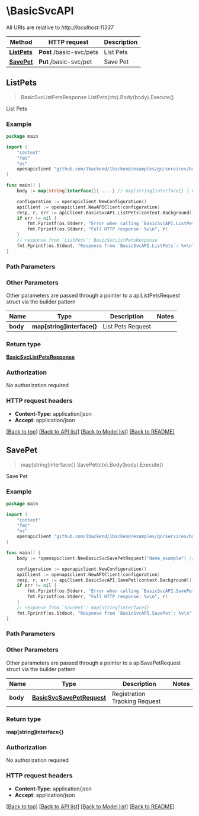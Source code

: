 # \BasicSvcAPI

All URIs are relative to *http://localhost:11337*

Method | HTTP request | Description
------------- | ------------- | -------------
[**ListPets**](BasicSvcAPI.md#ListPets) | **Post** /basic-svc/pets | List Pets
[**SavePet**](BasicSvcAPI.md#SavePet) | **Put** /basic-svc/pet | Save Pet



## ListPets

> BasicSvcListPetsResponse ListPets(ctx).Body(body).Execute()

List Pets



### Example

```go
package main

import (
	"context"
	"fmt"
	"os"
	openapiclient "github.com/1backend/1backend/examples/go/services/basic/client"
)

func main() {
	body := map[string]interface{}{ ... } // map[string]interface{} | List Pets Request (optional)

	configuration := openapiclient.NewConfiguration()
	apiClient := openapiclient.NewAPIClient(configuration)
	resp, r, err := apiClient.BasicSvcAPI.ListPets(context.Background()).Body(body).Execute()
	if err != nil {
		fmt.Fprintf(os.Stderr, "Error when calling `BasicSvcAPI.ListPets``: %v\n", err)
		fmt.Fprintf(os.Stderr, "Full HTTP response: %v\n", r)
	}
	// response from `ListPets`: BasicSvcListPetsResponse
	fmt.Fprintf(os.Stdout, "Response from `BasicSvcAPI.ListPets`: %v\n", resp)
}
```

### Path Parameters



### Other Parameters

Other parameters are passed through a pointer to a apiListPetsRequest struct via the builder pattern


Name | Type | Description  | Notes
------------- | ------------- | ------------- | -------------
 **body** | **map[string]interface{}** | List Pets Request | 

### Return type

[**BasicSvcListPetsResponse**](BasicSvcListPetsResponse.md)

### Authorization

No authorization required

### HTTP request headers

- **Content-Type**: application/json
- **Accept**: application/json

[[Back to top]](#) [[Back to API list]](../README.md#documentation-for-api-endpoints)
[[Back to Model list]](../README.md#documentation-for-models)
[[Back to README]](../README.md)


## SavePet

> map[string]interface{} SavePet(ctx).Body(body).Execute()

Save Pet



### Example

```go
package main

import (
	"context"
	"fmt"
	"os"
	openapiclient "github.com/1backend/1backend/examples/go/services/basic/client"
)

func main() {
	body := *openapiclient.NewBasicSvcSavePetRequest("Name_example") // BasicSvcSavePetRequest | Registration Tracking Request

	configuration := openapiclient.NewConfiguration()
	apiClient := openapiclient.NewAPIClient(configuration)
	resp, r, err := apiClient.BasicSvcAPI.SavePet(context.Background()).Body(body).Execute()
	if err != nil {
		fmt.Fprintf(os.Stderr, "Error when calling `BasicSvcAPI.SavePet``: %v\n", err)
		fmt.Fprintf(os.Stderr, "Full HTTP response: %v\n", r)
	}
	// response from `SavePet`: map[string]interface{}
	fmt.Fprintf(os.Stdout, "Response from `BasicSvcAPI.SavePet`: %v\n", resp)
}
```

### Path Parameters



### Other Parameters

Other parameters are passed through a pointer to a apiSavePetRequest struct via the builder pattern


Name | Type | Description  | Notes
------------- | ------------- | ------------- | -------------
 **body** | [**BasicSvcSavePetRequest**](BasicSvcSavePetRequest.md) | Registration Tracking Request | 

### Return type

**map[string]interface{}**

### Authorization

No authorization required

### HTTP request headers

- **Content-Type**: application/json
- **Accept**: application/json

[[Back to top]](#) [[Back to API list]](../README.md#documentation-for-api-endpoints)
[[Back to Model list]](../README.md#documentation-for-models)
[[Back to README]](../README.md)

